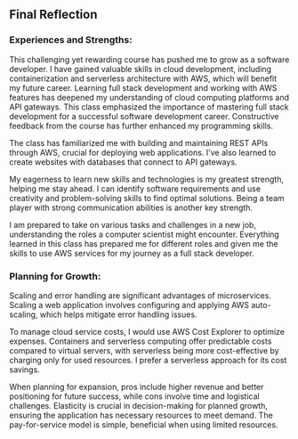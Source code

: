 ## Final Reflection

### Experiences and Strengths:
This challenging yet rewarding course has pushed me to grow as a software developer. I have gained valuable skills in cloud development, including containerization and serverless architecture with AWS, which will benefit my future career. Learning full stack development and working with AWS features has deepened my understanding of cloud computing platforms and API gateways. This class emphasized the importance of mastering full stack development for a successful software development career. Constructive feedback from the course has further enhanced my programming skills.

The class has familiarized me with building and maintaining REST APIs through AWS, crucial for deploying web applications. I've also learned to create websites with databases that connect to API gateways.

My eagerness to learn new skills and technologies is my greatest strength, helping me stay ahead. I can identify software requirements and use creativity and problem-solving skills to find optimal solutions. Being a team player with strong communication abilities is another key strength.

I am prepared to take on various tasks and challenges in a new job, understanding the roles a computer scientist might encounter. Everything learned in this class has prepared me for different roles and given me the skills to use AWS services for my journey as a full stack developer.

### Planning for Growth:
Scaling and error handling are significant advantages of microservices. Scaling a web application involves configuring and applying AWS auto-scaling, which helps mitigate error handling issues.

To manage cloud service costs, I would use AWS Cost Explorer to optimize expenses. Containers and serverless computing offer predictable costs compared to virtual servers, with serverless being more cost-effective by charging only for used resources. I prefer a serverless approach for its cost savings.

When planning for expansion, pros include higher revenue and better positioning for future success, while cons involve time and logistical challenges. Elasticity is crucial in decision-making for planned growth, ensuring the application has necessary resources to meet demand. The pay-for-service model is simple, beneficial when using limited resources.
